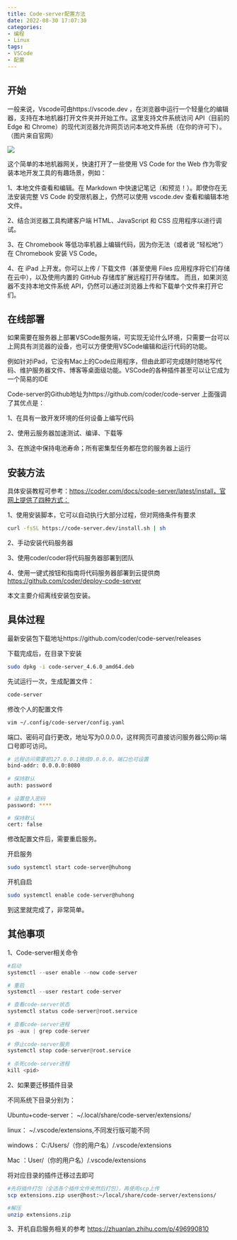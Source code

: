 ```yaml
---
title: Code-server配置方法
date: 2022-08-30 17:07:30
categories:
- 编程
- Linux
tags:
- VSCode
- 配置
---
```

## 开始
一般来说，Vscode可由https://vscode.dev ，在浏览器中运行一个轻量化的编辑器，支持在本地机器打开文件夹并开始工作。这里支持文件系统访问 API（目前的 Edge 和 Chrome）的现代浏览器允许网页访问本地文件系统（在你的许可下）。（图片来自官网）

![](code.png)

这个简单的本地机器网关，快速打开了一些使用 VS Code for the Web 作为零安装本地开发工具的有趣场景，例如：

1、本地文件查看和编辑。在 Markdown 中快速记笔记（和预览！）。即使你在无法安装完整 VS Code 的受限机器上，仍然可以使用 vscode.dev 查看和编辑本地文件。

2、结合浏览器工具构建客户端 HTML、JavaScript 和 CSS 应用程序以进行调试。

3、在 Chromebook 等低功率机器上编辑代码，因为你无法（或者说 “轻松地”）在 Chromebook 安装 VS Code。

4、在 iPad 上开发。你可以上传 / 下载文件（甚至使用 Files 应用程序将它们存储在云中），以及使用内置的 GitHub 存储库扩展远程打开存储库。
而且，如果浏览器不支持本地文件系统 API，仍然可以通过浏览器上传和下载单个文件来打开它们。

##  在线部署
如果需要在服务器上部署VSCode服务端，可实现无论什么环境，只需要一台可以上网具有浏览器的设备，也可以方便使用VSCode编辑和运行代码的功能。

例如针对iPad，它没有Mac上的Code应用程序，但由此即可完成随时随地写代码、维护服务器文件、博客等桌面级功能。VSCode的各种插件甚至可以让它成为一个简易的IDE

Code-server的Github地址为https://github.com/coder/code-server
上面强调了其优点是：

1、在具有一致开发环境的任何设备上编写代码

2、使用云服务器加速测试、编译、下载等

3、在旅途中保持电池寿命；所有密集型任务都在您的服务器上运行

## 安装方法
具体安装教程可参考：https://coder.com/docs/code-server/latest/install，官网上提供了四种方式：

1、使用安装脚本，它可以自动执行大部分过程，但对网络条件有要求
```bash
curl -fsSL https://code-server.dev/install.sh | sh
```
2、手动安装代码服务器

3、使用coder/coder将代码服务器部署到团队

4、使用一键式按钮和指南将代码服务器部署到云提供商
https://github.com/coder/deploy-code-server

本文主要介绍离线安装包安装。

## 具体过程
最新安装包下载地址https://github.com/coder/code-server/releases

下载完成后，在目录下安装
```bash
sudo dpkg -i code-server_4.6.0_amd64.deb
```

先试运行一次，生成配置文件：
```bash
code-server
```

修改个人的配置文件
```bash
vim ~/.config/code-server/config.yaml
```
端口、密码可自行更改，地址写为0.0.0.0，这样网页可直接访问服务器公网ip:端口号即可访问。
```bash
# 远程访问需要把127.0.0.1换成0.0.0.0，端口也可设置
bind-addr: 0.0.0.0:8080
 
# 保持默认
auth: password
 
# 设置登入密码
password: ****

# 保持默认
cert: false
```
修改配置文件后，需要重启服务。

开启服务
```bash
sudo systemctl start code-server@huhong
```

开机自启
```bash
sudo systemctl enable code-server@huhong
```

到这里就完成了，非常简单。

## 其他事项
1、Code-server相关命令
``` py
#启动
systemctl --user enable --now code-server

# 重启
systemctl --user restart code-server

# 查看code-server状态
systemctl status code-server@root.service
 
# 查看code-server进程
ps -aux | grep code-server
 
# 停止code-server服务
systemctl stop code-server@root.service
 
# 杀死code-server进程
kill <pid>
```

2、如果要迁移插件目录

不同系统下目录分别为：

Ubuntu+code-server：	~/.local/share/code-server/extensions/

linux：	~/.vscode/extensions,不同发行版可能不同

windows：	C:/Users/（你的用户名）/.vscode/extensions

Mac	：User/（你的用户名）/.vscode/extensions

将对应目录的插件迁移过去即可
```bash
#先将插件打包（全选各个插件文件夹然后打包），再使用scp上传
scp extensions.zip user@host:~/local/share/code-server/extensions/

#解压
unzip extensions.zip
```

3、开机自启服务相关的参考
https://zhuanlan.zhihu.com/p/496990810